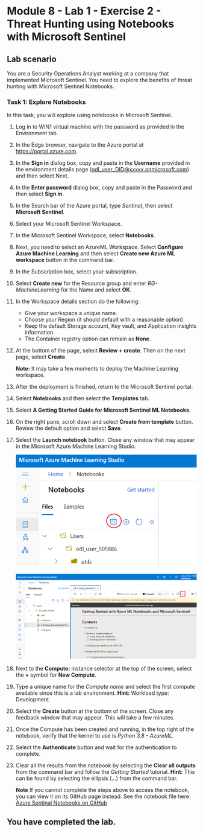 # Module 8 - Lab 1 - Exercise 2 - Threat Hunting using Notebooks with Microsoft Sentinel

## Lab scenario

You are a Security Operations Analyst working at a company that implemented Microsoft Sentinel. You need to explore the benefits of threat hunting with Microsoft Sentinel Notebooks.


### Task 1: Explore Notebooks

In this task, you will explore using notebooks in Microsoft Sentinel.

1. Log in to WIN1 virtual machine with the password as provided in the Environment tab.  

1. In the Edge browser, navigate to the Azure portal at https://portal.azure.com.

1. In the **Sign in** dialog box, copy and paste in the **Username** provided in the environment details page (odl_user_DID@xxxxx.onmicrosoft.com) and then select Next.

1. In the **Enter password** dialog box, copy and paste in the Password and then select **Sign in**.

1. In the Search bar of the Azure portal, type *Sentinel*, then select **Microsoft Sentinel**.

1. Select your Microsoft Sentinel Workspace.

1. In the Microsoft Sentinel Workspace, select **Notebooks**.

1. Next, you need to select an AzureML Workspace. Select **Configure Azure Machine Learning** and then select  **Create new Azure ML workspace** button in the command bar.

1. In the Subscription box, select your subscription.

1. Select **Create new** for the Resource group and enter *RG-MachineLearning* for the Name and select **OK**. 

1.	In the Workspace details section do the following:

    - Give your workspace a unique name.
    - Choose your Region (it should default with a reasonable option)
    - Keep the default Storage account, Key vault, and Application insights information.
    - The Container registry option can remain as **None**.

1.	At the bottom of the page, select **Review + create**. Then on the next page, select **Create**. 

    **Note:** It may take a few moments to deploy the Machine Learning workspace. 

1.	After the deployment is finished, return to the Microsoft Sentinel portal.

1. Select **Notebooks** and then select the **Templates** tab. 

1. Select **A Getting Started Guide for Microsoft Sentinel ML Notebooks**. 

1. On the right pane, scroll down and select **Create from template** button. Review the default option and select **Save**.

1. Select the **Launch notebook** button. Close any window that may appear in the Microsoft Azure Machine Learning Studio.

    ![](../Media/ot1.png)      

    ![](../Media/n1.png)

1.	Next to the **Compute:** instance selector at the top of the screen, select the **+** symbol for **New Compute**.

1.	Type a unique name for the *Compute name* and select the first compute available since this is a lab environment. **Hint:** Workload type: Development.

1.	Select the **Create** button at the bottom of the screen. Close any feedback window that may appear. This will take a few minutes.

1.	Once the Compute has been created and running, in the top right of the notebook, verify that the kernel to use is *Python 3.8 - AzureML*.

1.  Select the **Authenticate** button and wait for the authentication to complete.

1. Clear all the results from the notebook by selecting the **Clear all outputs** from the command bar and follow the *Getting Started* tutorial. **Hint:** This can be found by selecting the ellipsis (...) from the command bar.

    **Note** If you cannot complete the steps above to access the notebook, you can view it on its GitHub page instead.  See the notebook file here: [Azure Sentinal Notebooks on GitHub](https://github.com/Azure/Azure-Sentinel-Notebooks/blob/8122bca32387d60a8ee9c058ead9d3ab8f4d61e6/A%20Getting%20Started%20Guide%20For%20Azure%20Sentinel%20ML%20Notebooks.ipynb) 

## You have completed the lab.
